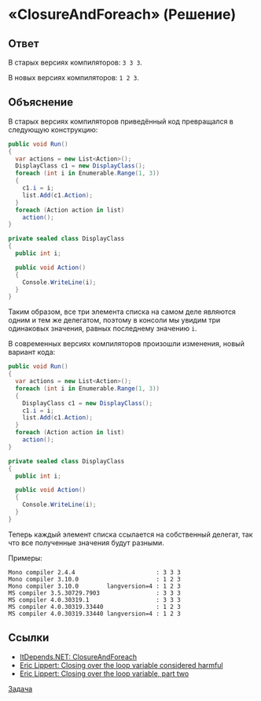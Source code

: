 # «ClosureAndForeach» (Решение)

## Ответ

В старых версиях компиляторов: `3 3 3`.

В новых версиях компиляторов: `1 2 3`.

## Объяснение

В старых версиях компиляторов приведённый код превращался в следующую конструкцию:

```cs
public void Run()
{
  var actions = new List<Action>();
  DisplayClass c1 = new DisplayClass();
  foreach (int i in Enumerable.Range(1, 3))
  {
    с1.i = i;
    list.Add(c1.Action);
  }
  foreach (Action action in list)
    action();
}

private sealed class DisplayClass
{
  public int i;

  public void Action()
  {
    Console.WriteLine(i);
  }
}
```

Таким образом, все три элемента списка на самом деле являются одним и тем же делегатом, поэтому в консоли мы увидим три одинаковых значения, равных последнему значению `i`.

В современных версиях компиляторов произошли изменения, новый вариант кода:

```cs
public void Run()
{
  var actions = new List<Action>();
  foreach (int i in Enumerable.Range(1, 3))
  {
    DisplayClass c1 = new DisplayClass();
    с1.i = i;
    list.Add(c1.Action);
  }
  foreach (Action action in list)
    action();
}

private sealed class DisplayClass
{
  public int i;

  public void Action()
  {
    Console.WriteLine(i);
  }
}
```

Теперь каждый элемент списка ссылается на собственный делегат, так что все полученные значения будут разными.

Примеры:

```
Mono compiler 2.4.4                       : 3 3 3
Mono compiler 3.10.0                      : 1 2 3
Mono compiler 3.10.0        langversion=4 : 1 2 3
MS compiler 3.5.30729.7903                : 3 3 3
MS compiler 4.0.30319.1                   : 3 3 3
MS compiler 4.0.30319.33440               : 1 2 3
MS compiler 4.0.30319.33440 langversion=4 : 1 2 3
```

## Ссылки

* [ItDepends.NET: ClosureAndForeach](https://github.com/AndreyAkinshin/ItDepends.NET/tree/master/ClosureAndForeach)
* [Eric Lippert: Closing over the loop variable considered harmful](http://blogs.msdn.com/b/ericlippert/archive/2009/11/12/closing-over-the-loop-variable-considered-harmful.aspx)
* [Eric Lippert: Closing over the loop variable, part two](http://blogs.msdn.com/b/ericlippert/archive/2009/11/16/closing-over-the-loop-variable-part-two.aspx)

[Задача](./ClosureAndForeach-P.md)
